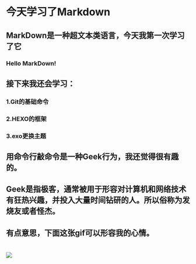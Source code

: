# 今天学习了Markdown
## MarkDown是一种超文本类语言，今天我第一次学习了它
### Hello MarkDown!
## 接下来我还会学习：
### 1.Git的基础命令
### 2.HEXO的框架
### 3.exo更换主题
 ## 用命令行敲命令是一种**Geek**行为，我还觉得很有趣的。
## Geek是指极客，通常被用于形容对计算机和网络技术有狂热兴趣，并投入大量时间钻研的人。所以俗称为发烧友或者怪杰。
## 有点意思，下面这张gif可以形容我的心情。
# ![](https://qgt-style.oss-cn-hangzhou.aliyuncs.com/newcoursep4/g1/g1-2-2/tenor.g)
